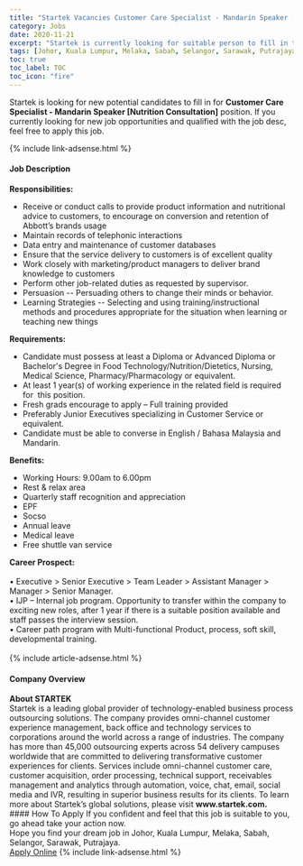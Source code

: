 ```yaml
---
title: "Startek Vacancies Customer Care Specialist - Mandarin Speaker [Nutrition Consultation]" 
category: Jobs 
date: 2020-11-21 
excerpt: "Startek is currently looking for suitable person to fill in the Customer Care Specialist - Mandarin Speaker [Nutrition Consultation] which positioned at Johor, Kuala Lumpur, Melaka, Sabah, Selangor, Sarawak, Putrajaya" 
tags: [Johor, Kuala Lumpur, Melaka, Sabah, Selangor, Sarawak, Putrajaya] 
toc: true 
toc_label: TOC 
toc_icon: "fire" 
--- 
```


<p>Startek is looking for new potential candidates to fill in for <b>Customer Care Specialist - Mandarin Speaker [Nutrition Consultation]</b> position. If you currently looking for new job opportunities and qualified with the job desc, feel free to apply this job.
</p>{% include link-adsense.html %} 
<div><div><div><h4>Job Description</h4></div></div><div><div><span><div><div><strong>Responsibilities:</strong></div><ul><li>Receive or conduct calls to provide product information and nutritional advice to customers, to encourage on conversion and retention of Abbott&#8217;s brands usage</li><li>Maintain records of telephonic interactions</li><li>Data entry and maintenance of customer databases</li><li>Ensure that the service delivery to customers is of excellent quality</li><li>Work closely with marketing/product managers to deliver brand knowledge to customers</li><li>Perform other job-related duties as requested by supervisor.</li><li>Persuasion -- Persuading others to change their minds or behavior.</li><li>Learning Strategies -- Selecting and using training/instructional methods and procedures appropriate for the situation when learning or teaching new things</li></ul><div><strong>Requirements:</strong></div><ul><li>Candidate must possess at least a Diploma or Advanced Diploma or Bachelor's Degree in Food Technology/Nutrition/Dietetics, Nursing, Medical Science, Pharmacy/Pharmacology or equivalent.</li><li>At least 1 year(s) of working experience in the related field is required for&#160; this position.</li><li>Fresh grads encourage to apply &#8211; Full training provided</li><li>Preferably Junior Executives specializing in Customer Service or equivalent.</li><li>Candidate must be able to converse in English / Bahasa Malaysia and Mandarin.</li></ul><div><strong>Benefits:</strong></div><ul><li>Working Hours: 9.00am to 6.00pm</li><li>Rest &amp; relax area&#160;</li><li>Quarterly staff recognition and appreciation</li><li>EPF</li><li>Socso</li><li>Annual leave</li><li>Medical leave</li><li>Free shuttle van service</li></ul><div><strong>Career Prospect:</strong><br><br>&#8226; Executive &gt; Senior Executive &gt; Team Leader &gt; Assistant Manager &gt; Manager &gt; Senior Manager.<br>&#8226; IJP &#8211; Internal job program. Opportunity to transfer within the company to exciting new roles, after 1 year if there is a suitable position available and staff passes the interview session.<br>&#8226; Career path program with Multi-functional Product, process, soft skill, developmental training.<br>&#160;</div></div></span></div></div></div> 
{% include article-adsense.html %} 
<div><div><div><h4>Company Overview</h4></div></div><div><div><span><div><div>
<strong>About STARTEK</strong><br>
	Startek is a leading global provider of technology-enabled business process outsourcing solutions. The company provides omni-channel customer experience management, back office and technology services to corporations around the world across a range of industries. The company has more than 45,000 outsourcing experts across 54 delivery campuses worldwide that are committed to delivering transformative customer experiences for clients. Services include omni-channel customer care, customer acquisition, order processing, technical support, receivables management and analytics through automation, voice, chat, email, social media and IVR, resulting in superior business results for its clients. To learn more about Startek&#8217;s global solutions, please visit <strong>www.startek.com.</strong></div></div></span></div></div></div> 
#### How To Apply 
If you confident and feel that this job is suitable to you, go ahead take your action now. <br/> 
Hope you find your dream job in Johor, Kuala Lumpur, Melaka, Sabah, Selangor, Sarawak, Putrajaya. <br/> 
<a href="https://www.jobstreet.com.my/en/job/customer-care-specialist-mandarin-speaker-[nutrition-consultation]-4428626?jobId=jobstreet-my-job-4428626&sectionRank=14&token=0~91ed01a8-cb65-41c9-887c-9573e698007e&fr=SRP%20View%20In%20New%20Ta" class="btn btn--info" target="_blank" rel="nofollow noopenner">Apply Online</a> 
{% include link-adsense.html %} 